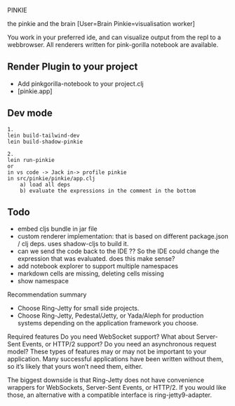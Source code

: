 PINKIE

the pinkie and the brain  [User=Brain Pinkie=visualisation worker]

You work in your preferred ide, and can visualize output from the repl to a webbrowser.
All renderers written for pink-gorilla notebook are available.


## Render Plugin to your project
- Add pinkgorilla-notebook to your project.clj
- [pinkie.app]

## Dev mode

```
1.
lein build-tailwind-dev
lein build-shadow-pinkie

2.
lein run-pinkie
or
in vs code -> Jack in-> profile pinkie
in src/pinkie/pinkie/app.clj
    a) load all deps
    b) evaluate the expressions in the comment in the bottom

```

## Todo
- embed cljs bundle in jar file 
- custom renderer implementation:
  that is based on different package.json / clj deps.
  uses shadow-cljs to build it.
- can we send the code back to the IDE ??
  So the IDE could change the expression that was evaluated.
  does this make sense? 
- add notebook explorer to support multiple namespaces
- markdown cells are missing, deleting cells missing
- show namespace


Recommendation summary
- Choose Ring-Jetty for small side projects.
-  Choose Ring-Jetty, Pedestal/Jetty, or Yada/Aleph for production systems depending on the application framework you choose.

Required features
Do you need WebSocket support? 
What about Server-Sent Events, or HTTP/2 support? 
Do you need an asynchronous request model? 
These types of features may or may not be important to your application. Many successful applications have been written without them, so it’s likely that yours won’t need them, either.


The biggest downside is that Ring-Jetty does not have convenience wrappers for WebSockets, 
Server-Sent Events, or 
HTTP/2. 
If you would like those, an alternative with a compatible interface is ring-jetty9-adapter.